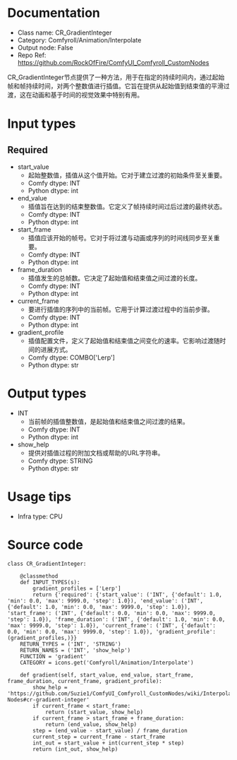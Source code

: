 # Documentation
- Class name: CR_GradientInteger
- Category: Comfyroll/Animation/Interpolate
- Output node: False
- Repo Ref: https://github.com/RockOfFire/ComfyUI_Comfyroll_CustomNodes

CR_GradientInteger节点提供了一种方法，用于在指定的持续时间内，通过起始帧和帧持续时间，对两个整数值进行插值。它旨在提供从起始值到结束值的平滑过渡，这在动画和基于时间的视觉效果中特别有用。

# Input types
## Required
- start_value
    - 起始整数值，插值从这个值开始。它对于建立过渡的初始条件至关重要。
    - Comfy dtype: INT
    - Python dtype: int
- end_value
    - 插值旨在达到的结束整数值。它定义了帧持续时间过后过渡的最终状态。
    - Comfy dtype: INT
    - Python dtype: int
- start_frame
    - 插值应该开始的帧号。它对于将过渡与动画或序列的时间线同步至关重要。
    - Comfy dtype: INT
    - Python dtype: int
- frame_duration
    - 插值发生的总帧数。它决定了起始值和结束值之间过渡的长度。
    - Comfy dtype: INT
    - Python dtype: int
- current_frame
    - 要进行插值的序列中的当前帧。它用于计算过渡过程中的当前步骤。
    - Comfy dtype: INT
    - Python dtype: int
- gradient_profile
    - 插值配置文件，定义了起始值和结束值之间变化的速率。它影响过渡随时间的进展方式。
    - Comfy dtype: COMBO['Lerp']
    - Python dtype: str

# Output types
- INT
    - 当前帧的插值整数值，是起始值和结束值之间过渡的结果。
    - Comfy dtype: INT
    - Python dtype: int
- show_help
    - 提供对插值过程的附加文档或帮助的URL字符串。
    - Comfy dtype: STRING
    - Python dtype: str

# Usage tips
- Infra type: CPU

# Source code
```
class CR_GradientInteger:

    @classmethod
    def INPUT_TYPES(s):
        gradient_profiles = ['Lerp']
        return {'required': {'start_value': ('INT', {'default': 1.0, 'min': 0.0, 'max': 9999.0, 'step': 1.0}), 'end_value': ('INT', {'default': 1.0, 'min': 0.0, 'max': 9999.0, 'step': 1.0}), 'start_frame': ('INT', {'default': 0.0, 'min': 0.0, 'max': 9999.0, 'step': 1.0}), 'frame_duration': ('INT', {'default': 1.0, 'min': 0.0, 'max': 9999.0, 'step': 1.0}), 'current_frame': ('INT', {'default': 0.0, 'min': 0.0, 'max': 9999.0, 'step': 1.0}), 'gradient_profile': (gradient_profiles,)}}
    RETURN_TYPES = ('INT', 'STRING')
    RETURN_NAMES = ('INT', 'show_help')
    FUNCTION = 'gradient'
    CATEGORY = icons.get('Comfyroll/Animation/Interpolate')

    def gradient(self, start_value, end_value, start_frame, frame_duration, current_frame, gradient_profile):
        show_help = 'https://github.com/Suzie1/ComfyUI_Comfyroll_CustomNodes/wiki/Interpolation-Nodes#cr-gradient-integer'
        if current_frame < start_frame:
            return (start_value, show_help)
        if current_frame > start_frame + frame_duration:
            return (end_value, show_help)
        step = (end_value - start_value) / frame_duration
        current_step = current_frame - start_frame
        int_out = start_value + int(current_step * step)
        return (int_out, show_help)
```